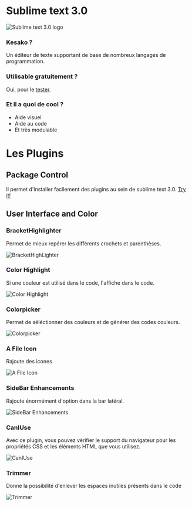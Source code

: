 # Sublime text 3.0

![Sublime text 3.0 logo](https://upload.wikimedia.org/wikipedia/en/d/d2/Sublime_Text_3_logo.png)

### Kesako ? 
Un éditeur de texte supportant de base de nombreux langages de programmation.

### Utilisable gratuitement ? 

Oui,
pour le [tester](https://www.sublimetext.com/3).

### Et il a quoi de cool ? 
- Aide visuel 
- Aide au code
- Et très modulable

# Les Plugins

## Package Control

Il permet d'installer facilement des plugins au sein de sublime text 3.0.
[Try it!](https://packagecontrol.io/installation)

## User Interface and Color

### BracketHighlighter

Permet de mieux repérer les différents crochets et parenthèses.

![BracketHighLighter](https://packagecontrol.io/readmes/img/b43439686c02b6776c788b989a0813b72367fe55.png)

### Color Highlight

Si une couleur est utilisé dans le code, l'affiche dans le code.

![Color Highlight](https://packagecontrol.io/readmes/img/69aa4c77d00ccb820f0bd59afea788cc6d5526b4.png)

### Colorpicker

Permet de séléctionner des couleurs et de générer des codes couleurs.

![Colorpicker](https://cdn.scotch.io/scotchy-uploads/2013/12/sublime-colorpicker.png)

### A File Icon

Rajoute des icones 

![A File Icon](https://cdn.shopify.com/s/files/1/0533/2089/files/sublime-text-plugins-a-file-icon.png?v=1522175990)

### SideBar Enhancements

Rajoute énormément d'option dans la bar latéral.

![SideBar Enhancements](http://hoyheaprendido.es/wp-content/uploads/2014/11/sidebar.jpg)

### CanIUse

Avec ce plugin, vous pouvez vérifier le support du navigateur pour les propriétés CSS et les éléments HTML que vous utilisez.

![CanIUse](https://assets.hongkiat.com/uploads/sublime-text-plugins/caniuse.jpg)

### Trimmer 

Donne la possibilité d'enlever les espaces inutiles présents dans le code

![Trimmer](https://assets.hongkiat.com/uploads/sublime-text-plugins/trimmer.jpg)

